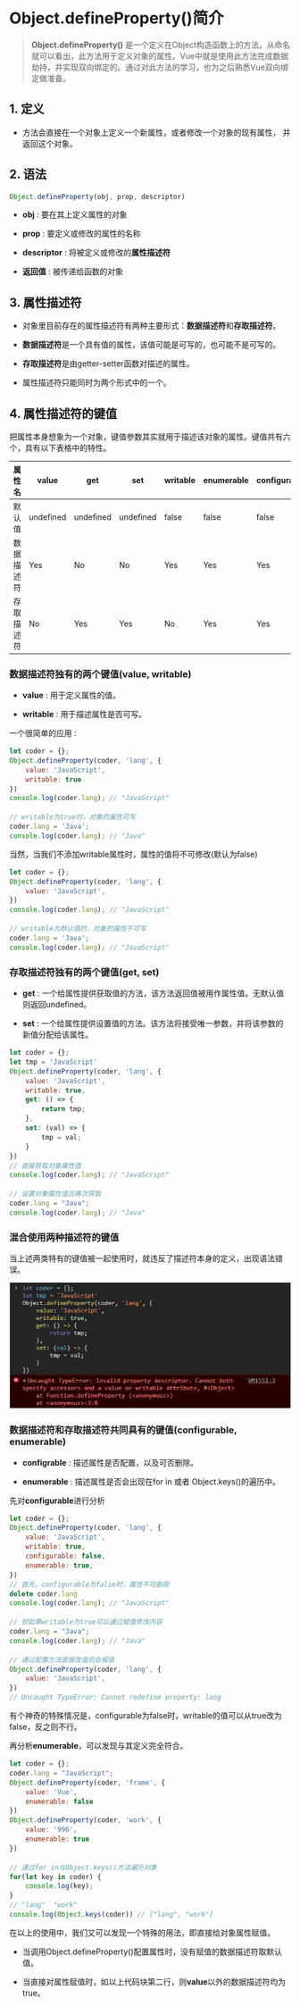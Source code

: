 # Object.defineProperty()简介

> **Object.defineProperty()** 是一个定义在Object构造函数上的方法。从命名就可以看出，此方法用于定义对象的属性。Vue中就是使用此方法完成数据劫持，并实现双向绑定的。通过对此方法的学习，也为之后熟悉Vue双向绑定做准备。

## 1. 定义

* 方法会直接在一个对象上定义一个新属性，或者修改一个对象的现有属性， 并返回这个对象。

## 2. 语法

```javascript
Object.defineProperty(obj, prop, descriptor)
```

* **obj** : 要在其上定义属性的对象

* **prop** : 要定义或修改的属性的名称

* **descriptor** : 将被定义或修改的**属性描述符**

* **返回值** : 被传递给函数的对象

## 3. 属性描述符

* 对象里目前存在的属性描述符有两种主要形式：**数据描述符**和**存取描述符**。 

* **数据描述符**是一个具有值的属性，该值可能是可写的，也可能不是可写的。

* **存取描述符**是由getter-setter函数对描述的属性。

* 属性描述符只能同时为两个形式中的一个。

## 4. 属性描述符的键值

把属性本身想象为一个对象，键值参数其实就用于描述该对象的属性。键值共有六个，具有以下表格中的特性。

| 属性名 | **value** | **get**  | **set**  | **writable**  | **enumerable**  | **configurable**  |
| ------- | ------- | ------- | ------- | ------- | ------- | ------- |
| 默认值 | undefined | undefined | undefined | false | false | false |
| 数据描述符 | Yes | No | No | Yes | Yes | Yes |
| 存取描述符 | No | Yes | Yes | No | Yes | Yes |

### 数据描述符独有的两个键值(value, writable)

* **value** : 用于定义属性的值。

* **writable** : 用于描述属性是否可写。

一个很简单的应用 :

```javascript
let coder = {};
Object.defineProperty(coder, 'lang', {
    value: 'JavaScript',
    writable: true
})
console.log(coder.lang); // "JavaScript"

// writable为true时，对象的属性可写
coder.lang = 'Java';
console.log(coder.lang); // "Java"
```

当然，当我们不添加writable属性时，属性的值将不可修改(默认为false)

```javascript
let coder = {};
Object.defineProperty(coder, 'lang', {
    value: 'JavaScript',
})
console.log(coder.lang); // "JavaScript"

// writable为默认值时，对象的属性不可写
coder.lang = 'Java';
console.log(coder.lang); // "JavaScript"
```

### 存取描述符独有的两个键值(get, set)

* **get** : 一个给属性提供获取值的方法，该方法返回值被用作属性值。无默认值则返回undefined。

* **set** : 一个给属性提供设置值的方法。该方法将接受唯一参数，并将该参数的新值分配给该属性。

```javascript
let coder = {};
let tmp = 'JavaScript'
Object.defineProperty(coder, 'lang', {
    value: 'JavaScript',
    writable: true,
    get: () => {
        return tmp;
    },
    set: (val) => {
        tmp = val;
    }
})
// 直接获取对象属性值
console.log(coder.lang); // "JavaScript"

// 设置对象属性值后再次获取
coder.lang = "Java";
console.log(coder.lang); // "Java"
```

### 混合使用两种描述符的键值

当上述两类特有的键值被一起使用时，就违反了描述符本身的定义，出现语法错误。

![数据描述符与存取描述符共存](./image/togetherError.png)

### 数据描述符和存取描述符共同具有的键值(configurable, enumerable)

* **configrable** : 描述属性是否配置，以及可否删除。

* **enumerable** : 描述属性是否会出现在for in 或者 Object.keys()的遍历中。

先对**configurable**进行分析

```javascript
let coder = {};
Object.defineProperty(coder, 'lang', {
    value: 'JavaScript',
    writable: true,
    configurable: false,
    enumerable: true,
})
// 首先，configurable为false时，属性不可删除
delete coder.lang
console.log(coder.lang); // "JavaScript"

// 但如果writable为true可以通过赋值修改内容
coder.lang = "Java";
console.log(coder.lang); // "Java"

// 通过配置方法直接改值则会报错
Object.defineProperty(coder, 'lang', {
    value: 'JavaScript',
})
// Uncaught TypeError: Cannot redefine property: lang
```

有个神奇的特殊情况是，configurable为false时，writable的值可以从true改为false，反之则不行。

再分析**enumerable**，可以发现与其定义完全符合。

```javascript
let coder = {};
coder.lang = "JavaScript";
Object.defineProperty(coder, 'frame', {
    value: 'Vue',
    enumerable: false
})
Object.defineProperty(coder, 'work', {
    value: '996',
    enumerable: true
})

// 通过for in与Object.keys()方法遍历对象
for(let key in coder) {
    console.log(key);
}
// "lang"  "work"
console.log(Object.keys(coder)) // ["lang", "work"]
```

在以上的使用中，我们又可以发现一个特殊的用法，即直接给对象属性赋值。

* 当调用Object.defineProperty()配置属性时，没有赋值的数据描述符取默认值。

* 当直接对属性赋值时，如以上代码块第二行，则**value**以外的数据描述符均为true。